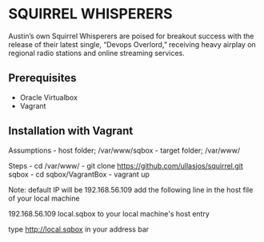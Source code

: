 SQUIRREL WHISPERERS
===================
Austin’s own Squirrel Whisperers are poised for breakout success with the release of their latest single, “Devops Overlord,” receiving heavy airplay on regional radio stations and online streaming services.

Prerequisites
--------------

- Oracle Virtualbox
- Vagrant 

Installation with Vagrant
-------------------------

Assumptions 
	- host folder; /var/www/sqbox
	- target folder; /var/www/

Steps
	- cd /var/www/ 
	- git clone https://github.com/ullasjos/squirrel.git sqbox
	- cd sqbox/VagrantBox 
	- vagrant up

Note: default IP will be 192.168.56.109 
add the following line in the host file of your local machine

192.168.56.109 local.sqbox 
to your local machine's host entry

type http://local.sqbox in your address bar
